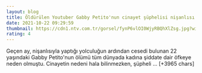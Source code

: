 ```yaml
--- 
layout: blog
title: Öldürülen Youtuber Gabby Petito'nun cinayet şüphelisi nişanlısı ölü bulundu
date: 2021-10-22 09:29:59
thumbnail: https://cdn1.ntv.com.tr/gorsel/fynP6vlOI0WjyRBQhXlZsg.jpg?width=1080&mode=crop&scale=both
rating: 4
---
```

Geçen ay, nişanlısıyla yaptığı yolculuğun ardından cesedi bulunan 22 yaşındaki Gabby Petito'nun ölümü tüm dünyada kadına şiddate dair öfkeye neden olmuştu. Cinayetin nedeni hala bilinmezken, şüpheli … [+3965 chars]
